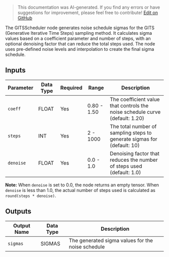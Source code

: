> This documentation was AI-generated. If you find any errors or have suggestions for improvement, please feel free to contribute! [Edit on GitHub](https://github.com/Comfy-Org/embedded-docs/blob/main/comfyui_embedded_docs/docs/GITSScheduler/en.md)

The GITSScheduler node generates noise schedule sigmas for the GITS (Generative Iterative Time Steps) sampling method. It calculates sigma values based on a coefficient parameter and number of steps, with an optional denoising factor that can reduce the total steps used. The node uses pre-defined noise levels and interpolation to create the final sigma schedule.

## Inputs

| Parameter | Data Type | Required | Range | Description |
|-----------|-----------|----------|-------|-------------|
| `coeff` | FLOAT | Yes | 0.80 - 1.50 | The coefficient value that controls the noise schedule curve (default: 1.20) |
| `steps` | INT | Yes | 2 - 1000 | The total number of sampling steps to generate sigmas for (default: 10) |
| `denoise` | FLOAT | Yes | 0.0 - 1.0 | Denoising factor that reduces the number of steps used (default: 1.0) |

**Note:** When `denoise` is set to 0.0, the node returns an empty tensor. When `denoise` is less than 1.0, the actual number of steps used is calculated as `round(steps * denoise)`.

## Outputs

| Output Name | Data Type | Description |
|-------------|-----------|-------------|
| `sigmas` | SIGMAS | The generated sigma values for the noise schedule |
